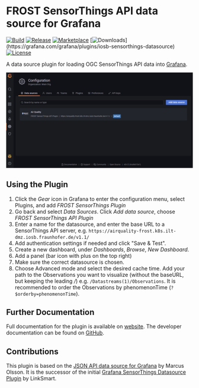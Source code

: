 # FROST SensorThings API data source for Grafana
[![Build](https://github.com/FraunhoferIOSB/frost-sensorthings-datasource/workflows/CI/badge.svg)](https://github.com/FraunhoferIOSB/frost-sensorthings-datasource/actions?query=workflow%3A%22CI%22)
[![Release](https://github.com/FraunhoferIOSB/frost-sensorthings-datasource/workflows/Release/badge.svg)](https://github.com/FraunhoferIOSB/frost-sensorthings-datasource/actions?query=workflow%3ARelease)
[![Marketplace](https://img.shields.io/badge/dynamic/json?logo=grafana&color=F47A20&label=marketplace&prefix=v&query=%24.items%5B%3F%28%40.slug%20%3D%3D%20%22iosb-sensorthings-datasource%22%29%5D.version&url=https%3A%2F%2Fgrafana.com%2Fapi%2Fplugins)](https://grafana.com/grafana/plugins/iosb-sensorthings-datasource)
[![Downloads](https://img.shields.io/badge/dynamic/json?logo=grafana&color=F47A20&label=downloads&query=%24.items[%3F(%40.slug%20%3D%3D%20%22iosb-sensorthings-datasource%22)].downloads&url=https%3A%2F%2Fgrafana.com%2Fapi%2Fplugins)](https://grafana.com/grafana/plugins/iosb-sensorthings-datasource)
[![License](https://img.shields.io/github/license/fraunhoferiosb/frost-sensorthings-datasource)](LICENSE)

A data source plugin for loading OGC SensorThings API data into [Grafana](https://grafana.com).

![NO2 Values in Karlsruhe](https://raw.githubusercontent.com/FraunhoferIOSB/frost-sensorthings-datasource/master/src/img/sensorthings-demo.gif)

## Using the Plugin
1. Click the _Gear_ icon in Grafana to enter the configuration menu, select Plugins, and add _FROST SensorThings Plugin_
2. Go back and select _Data Sources_. Click _Add data source_, choose _FROST SensorThings API Plugin_
3. Enter a name for the datasource, and enter the base URL to a SensorThings API server, e.g. `https://airquality-frost.k8s.ilt-dmz.iosb.fraunhofer.de/v1.1/`
4. Add authentication settings if needed and click "Save & Test".
5. Create a new dashboard, under _Dashboards_, _Browse_, _New Dashboard_.
6. Add a panel (bar icon with plus on the top right)
7. Make sure the correct datasource is chosen.
8. Choose Advanced mode and select the desired cache time. Add your path to the Observations you want to visualize (without the baseURL, but keeping the leading _/_) e.g. `/Datastreams(1)/Observations`. It is recommended to order the Observations by phenomenonTime (`?$orderby=phenomenonTime`).


## Further Documentation
Full documentation for the plugin is available on [website](https://github.com/FraunhoferIOSB/frost-sensorthings-datasource). The developer documentation can be found on [GitHub](https://github.com/FraunhoferIOSB/frost-sensorthings-datasource/tree/master/docs/DevelopmentSetup.md).

## Contributions
This plugin is based on the [JSON API data source for Grafana](https://github.com/marcusolsson/grafana-json-datasource) by Marcus Olsson.
It is the successor of the initial [Grafana SensorThings Datasource Plugin](https://github.com/linksmart/grafana-sensorthings-datasource) by LinkSmart.
